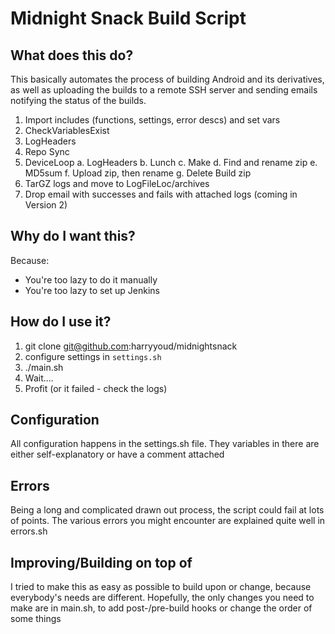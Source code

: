 #       Midnight Snack Build Script

##      What does this do?
This basically automates the process of building Android and its derivatives, as well as uploading the builds to a remote SSH server and sending emails notifying the status of the builds.

1.  Import includes (functions, settings, error descs) and set vars
2.  CheckVariablesExist
3.  LogHeaders
4.  Repo Sync
5.  DeviceLoop
     a. LogHeaders
     b. Lunch
     c. Make
     d. Find and rename zip
     e. MD5sum
     f. Upload zip, then rename
     g. Delete Build zip
6.  TarGZ logs and move to LogFileLoc/archives
7.  Drop email with successes and fails with attached logs (coming in Version 2)

##      Why do I want this?
Because:
  - You're too lazy to do it manually
  - You're too lazy to set up Jenkins

##      How do I use it?

1.  git clone git@github.com:harryyoud/midnightsnack
2.  configure settings in `settings.sh`
3.  ./main.sh
4.  Wait....
5.  Profit (or it failed - check the logs)

##      Configuration
All configuration happens in the settings.sh file. They variables in there are either self-explanatory or have a comment attached

##      Errors
Being a long and complicated drawn out process, the script could fail at lots of points. The various errors you might encounter are explained quite well in errors.sh

##      Improving/Building on top of
I tried to make this as easy as possible to build upon or change, because everybody's needs are different.
Hopefully, the only changes you need to make are in main.sh, to add post-/pre-build hooks or change the order of some things
